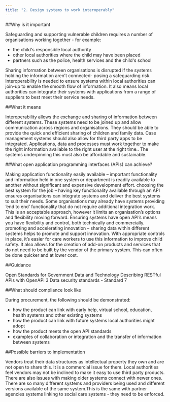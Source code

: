 ```yaml
---
title: "2. Design systems to work interoperably"
---
```


##Why is it important

Safeguarding and supporting vulnerable children requires a number of organisations working together - for example: 

* the child's responsible local authority
* other local authorities where the child may have been placed
* partners such as the police, health services and the child's school

Sharing information between organisations is disrupted if the systems holding the information aren’t connected- posing a safeguarding risk. Interoperability is needed to ensure systems within local authorities can join-up to enable the smooth flow of information. It also means local authorities can integrate their systems with applications from a range of suppliers to best meet their service needs.

##What it means

Interoperability allows the exchange and sharing of information between different systems. 
These systems need to be joined up and allow communication across regions and organisations. They should be able to provide the quick and efficient sharing of children and family data. Case management systems should also allow for third party apps to be integrated.
Applications, data and processes must work together to make the right information available to the right user at the right time.. The systems underpinning this must also be affordable and sustainable. 

##What open application programming interfaces (APIs) can achieve?

Making application functionality easily available – important functionality and information held in one system or department is readily available to another without significant and expensive development effort.
choosing the best system for the job – having key functionality available through an API ensures organisations can integrate systems and deliver the best systems to suit their needs. Some organisations may already have systems providing ‘end to end’ functionality that do not require additional integration work. This is an acceptable approach, however it limits an organisation’s options and flexibility moving forward. Ensuring systems have open API’s means you have flexibility and control, both technically and commercially.
promoting and accelerating innovation – sharing data within different systems helps to promote and support innovation. With appropriate controls in place, it’s easier for care workers to use this information to improve child safety. It also allows for the creation of add-on products and services that do not need to be built by the vendor of the primary system. This can often be done quicker and at lower cost.

##Guidance

Open Standards for Government Data and Technology
Describing RESTful APIs with OpenAPI 3
Data security standards - Standard 7

##What should compliance look like

During procurement, the following should be demonstrated:

* how the product can link with early help, virtual school, education, health systems and other existing systems 
* how the product can link with future systems local authorities might adopt
* how the product meets the open API standards
* examples of collaboration or integration and the transfer of information between systems

##Possible barriers to implementation 

Vendors treat their data structures as intellectual property they own and are not open to share this. It is a commercial issue for them. Local authorities feel vendors may not be inclined to make it easy to use third party products. There are also issues with making older systems connect with newer ones. There are so many different systems and providers being used and different versions available of the same system.This is the same with partner agencies systems linking to social care systems - they need to be enforced.
